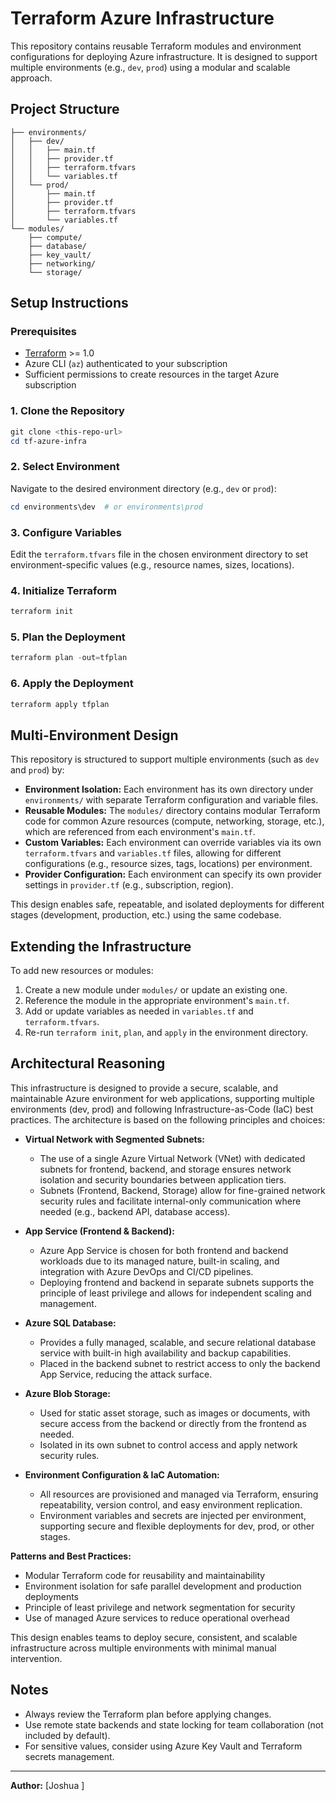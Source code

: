 # Terraform Azure Infrastructure

This repository contains reusable Terraform modules and environment configurations for deploying Azure infrastructure. It is designed to support multiple environments (e.g., `dev`, `prod`) using a modular and scalable approach.

## Project Structure

```
├── environments/
│   ├── dev/
│   │   ├── main.tf
│   │   ├── provider.tf
│   │   ├── terraform.tfvars
│   │   └── variables.tf
│   └── prod/
│       ├── main.tf
│       ├── provider.tf
│       ├── terraform.tfvars
│       └── variables.tf
└── modules/
	├── compute/
	├── database/
	├── key_vault/
	├── networking/
	└── storage/
```

## Setup Instructions

### Prerequisites

- [Terraform](https://www.terraform.io/downloads.html) >= 1.0
- Azure CLI (`az`) authenticated to your subscription
- Sufficient permissions to create resources in the target Azure subscription

### 1. Clone the Repository

```powershell
git clone <this-repo-url>
cd tf-azure-infra
```

### 2. Select Environment

Navigate to the desired environment directory (e.g., `dev` or `prod`):

```powershell
cd environments\dev  # or environments\prod
```

### 3. Configure Variables

Edit the `terraform.tfvars` file in the chosen environment directory to set environment-specific values (e.g., resource names, sizes, locations).

### 4. Initialize Terraform

```powershell
terraform init
```

### 5. Plan the Deployment

```powershell
terraform plan -out=tfplan
```

### 6. Apply the Deployment

```powershell
terraform apply tfplan
```

## Multi-Environment Design

This repository is structured to support multiple environments (such as `dev` and `prod`) by:

- **Environment Isolation:** Each environment has its own directory under `environments/` with separate Terraform configuration and variable files.
- **Reusable Modules:** The `modules/` directory contains modular Terraform code for common Azure resources (compute, networking, storage, etc.), which are referenced from each environment's `main.tf`.
- **Custom Variables:** Each environment can override variables via its own `terraform.tfvars` and `variables.tf` files, allowing for different configurations (e.g., resource sizes, tags, locations) per environment.
- **Provider Configuration:** Each environment can specify its own provider settings in `provider.tf` (e.g., subscription, region).

This design enables safe, repeatable, and isolated deployments for different stages (development, production, etc.) using the same codebase.

## Extending the Infrastructure

To add new resources or modules:

1. Create a new module under `modules/` or update an existing one.
2. Reference the module in the appropriate environment's `main.tf`.
3. Add or update variables as needed in `variables.tf` and `terraform.tfvars`.
4. Re-run `terraform init`, `plan`, and `apply` in the environment directory.


## Architectural Reasoning

This infrastructure is designed to provide a secure, scalable, and maintainable Azure environment for web applications, supporting multiple environments (dev, prod) and following Infrastructure-as-Code (IaC) best practices. The architecture is based on the following principles and choices:

- **Virtual Network with Segmented Subnets:**
	- The use of a single Azure Virtual Network (VNet) with dedicated subnets for frontend, backend, and storage ensures network isolation and security boundaries between application tiers.
	- Subnets (Frontend, Backend, Storage) allow for fine-grained network security rules and facilitate internal-only communication where needed (e.g., backend API, database access).

- **App Service (Frontend & Backend):**
	- Azure App Service is chosen for both frontend and backend workloads due to its managed nature, built-in scaling, and integration with Azure DevOps and CI/CD pipelines.
	- Deploying frontend and backend in separate subnets supports the principle of least privilege and allows for independent scaling and management.

- **Azure SQL Database:**
	- Provides a fully managed, scalable, and secure relational database service with built-in high availability and backup capabilities.
	- Placed in the backend subnet to restrict access to only the backend App Service, reducing the attack surface.

- **Azure Blob Storage:**
	- Used for static asset storage, such as images or documents, with secure access from the backend or directly from the frontend as needed.
	- Isolated in its own subnet to control access and apply network security rules.

- **Environment Configuration & IaC Automation:**
	- All resources are provisioned and managed via Terraform, ensuring repeatability, version control, and easy environment replication.
	- Environment variables and secrets are injected per environment, supporting secure and flexible deployments for dev, prod, or other stages.

**Patterns and Best Practices:**
- Modular Terraform code for reusability and maintainability
- Environment isolation for safe parallel development and production deployments
- Principle of least privilege and network segmentation for security
- Use of managed Azure services to reduce operational overhead

This design enables teams to deploy secure, consistent, and scalable infrastructure across multiple environments with minimal manual intervention.

## Notes

- Always review the Terraform plan before applying changes.
- Use remote state backends and state locking for team collaboration (not included by default).
- For sensitive values, consider using Azure Key Vault and Terraform secrets management.

---
**Author:** [Joshua ]


